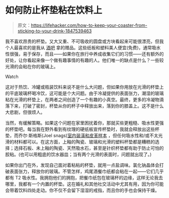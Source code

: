 # 如何防止杯垫粘在饮料上

> 原文：<https://lifehacker.com/how-to-keep-your-coaster-from-sticking-to-your-drink-1847539463>

我不喜欢昂贵的杯垫。又大又重、不可吸收的圆盘或方块看起来可能很漂亮，但我个人最喜欢的是我从 [酒吧](https://lifehacker.com/take-coasters-from-bars-1831839564) 拿的赠品。这些纸板和塑料美人便宜(免费)，通常吸水性很强，易于保存，而且——如果你在旅行中养成收集它们的习惯——还有额外的好处，让你看起来像一个做有趣事情的有趣的人。他们唯一的缺点是什么？一些较光滑的会粘在你的玻璃上。

Watch

这对于热饮、冷罐或瓶装饮料来说不是什么大问题，但如果你用放在光滑的杯垫上的平底玻璃杯喝冷饮，这可能是个大问题。由于冷凝提供的表面张力，潮湿的玻璃粘在光滑的杯垫上，在两者之间创造了一个有趣的小真空。最终，更多的冷凝物滴落下来，打破了密封，杯垫从你的杯子中释放出来，落到你的膝盖上。这不是什么大悲剧，但很烦人。

当然，有缓解策略。如果这个问题在家里困扰着你，那就买些更粗糙、吸水性更强的杯垫吧。每当我在野外看到有纹理的硬纸板宣传杯垫时，我就会释放出这些杯垫，而乔尔·斯格斯(Joel snags)[室内装潢和皮革样本](https://lifehacker.com/how-to-get-an-endless-supply-of-free-coasters-1845654432) ，但任何吸水性和/或不太光滑的材料都可以。在这方面，上釉的陶瓷、玻璃和光滑的塑料杯垫都是糟糕的选择；选择石板、未上釉的陶瓷、天然吸水石，甚至是针织杯垫都有助于防止可怕的胶粘。(也可以用粗底的饮水器皿；当有两个光滑的表面时，问题就出现了。)

如果你出门在外，发现自己面对着粘粘的杯垫，就用一点盐调味。氯化钠晶体会打破表面张力，释放你的玻璃。不管怎样，鸡尾酒餐巾纸都会粘在一起——它们几乎都有 T2 吸水性。我拥抱他们的拥抱，把餐巾纸包在玻璃杯的边缘，这样无论我去哪里，我都有一个内置的杯垫。这在婚礼和其他社交活动中尤其有用，因为你可能会带着饮料四处走动。你不仅不会留下湿湿的戒指，而且你的手也会保持干燥。
